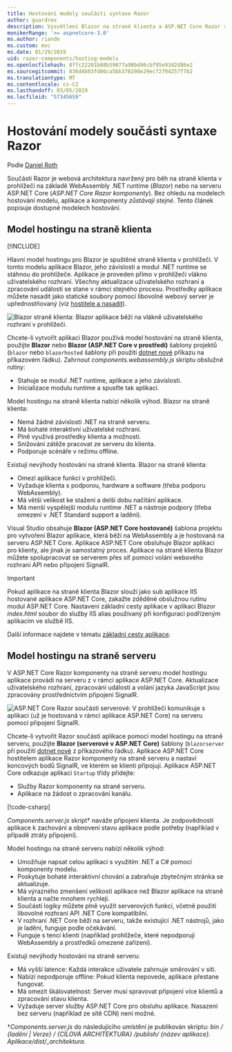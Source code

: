 ```yaml
---
title: Hostování modely součásti syntaxe Razor
author: guardrex
description: Vysvětlení Blazor na straně klienta a ASP.NET Core Razor součástmi hostování modely.
monikerRange: '>= aspnetcore-3.0'
ms.author: riande
ms.custom: mvc
ms.date: 01/29/2019
uid: razor-components/hosting-models
ms.openlocfilehash: 8ffc22201b88b59077a98bd46cbf95e93d2d86e2
ms.sourcegitcommit: 036d4b03fd86ca5bb378198e29ecf2704257f7b2
ms.translationtype: MT
ms.contentlocale: cs-CZ
ms.lasthandoff: 03/05/2019
ms.locfileid: "57345659"
---
```

# <a name="razor-components-hosting-models"></a>Hostování modely součásti syntaxe Razor

Podle [Daniel Roth](https://github.com/danroth27)

Součásti Razor je webová architektura navržený pro běh na straně klienta v prohlížeči na základě WebAssembly .NET runtime (*Blazor*) nebo na serveru ASP.NET Core (*ASP.NET Core Razor komponenty*). Bez ohledu na modelech hostování modelu, aplikace a komponenty *zůstávají stejné*. Tento článek popisuje dostupné modelech hostování.

## <a name="client-side-hosting-model"></a>Model hostingu na straně klienta

[!INCLUDE[](~/includes/razor-components-preview-notice.md)]

Hlavní model hostingu pro Blazor je spuštěné straně klienta v prohlížeči. V tomto modelu aplikace Blazor, jeho závislosti a modul .NET runtime se stáhnou do prohlížeče. Aplikace je proveden přímo v prohlížeči vlákno uživatelského rozhraní. Všechny aktualizace uživatelského rozhraní a zpracování událostí se stane v rámci stejného procesu. Prostředky aplikace můžete nasadit jako statické soubory pomocí libovolné webový server je upřednostňovaný (viz [hostitele a nasadit](xref:host-and-deploy/razor-components/index)).

![Blazor straně klienta: Blazor aplikace běží na vlákně uživatelského rozhraní v prohlížeči.](hosting-models/_static/client-side.png)

Chcete-li vytvořit aplikaci Blazor používá model hostování na straně klienta, použijte **Blazor** nebo **Blazor (ASP.NET Core v prostředí)** šablony projektů (`blazor` nebo `blazorhosted` šablony při použití [dotnet nové](/dotnet/core/tools/dotnet-new) příkazu na příkazovém řádku). Zahrnout *components.webassembly.js* skriptu obslužné rutiny:

* Stahuje se modul .NET runtime, aplikace a jeho závislosti.
* Inicializace modulu runtime a spusťte tak aplikaci.

Model hostingu na straně klienta nabízí několik výhod. Blazor na straně klienta:

* Nemá žádné závislosti .NET na straně serveru.
* Má bohaté interaktivní uživatelské rozhraní.
* Plně využívá prostředky klienta a možnosti.
* Snižování zátěže pracovat ze serveru do klienta.
* Podporuje scénáře v režimu offline.

Existují nevýhody hostování na straně klienta. Blazor na straně klienta:

* Omezí aplikace funkcí v prohlížeči.
* Vyžaduje klienta s podporou, hardware a software (třeba podporu WebAssembly).
* Má větší velikost ke stažení a delší dobu načítání aplikace.
* Má menší vyspělejší modulu runtime .NET a nástroje podpory (třeba omezení v .NET Standard support a ladění).

Visual Studio obsahuje **Blazor (ASP.NET Core hostované)** šablona projektu pro vytvoření Blazor aplikace, která běží na WebAssembly a je hostovaná na serveru ASP.NET Core. Aplikace ASP.NET Core obsluhuje Blazor aplikaci pro klienty, ale jinak je samostatný proces. Aplikace na straně klienta Blazor můžete spolupracovat se serverem přes síť pomocí volání webového rozhraní API nebo připojení SignalR.

> [!IMPORTANT]
> Pokud aplikace na straně klienta Blazor slouží jako sub aplikace IIS hostované aplikace ASP.NET Core, zakažte zděděné obslužnou rutinu modul ASP.NET Core. Nastavení základní cesty aplikace v aplikaci Blazor *index.html* soubor do služby IIS alias používaný při konfiguraci podřízeným aplikacím ve službě IIS.
>
> Další informace najdete v tématu [základní cesty aplikace](xref:host-and-deploy/razor-components/index#app-base-path).

## <a name="server-side-hosting-model"></a>Model hostingu na straně serveru

V ASP.NET Core Razor komponenty na straně serveru model hostingu aplikace provádí na serveru z v rámci aplikace ASP.NET Core. Aktualizace uživatelského rozhraní, zpracování událostí a volání jazyka JavaScript jsou zpracovány prostřednictvím připojení SignalR.

![ASP.NET Core Razor součásti serverové: V prohlížeči komunikuje s aplikaci (už je hostovaná v rámci aplikace ASP.NET Core) na serveru pomocí připojení SignalR.](hosting-models/_static/server-side.png)

Chcete-li vytvořit Razor součásti aplikace pomocí model hostingu na straně serveru, použijte **Blazor (serverové v ASP.NET Core)** šablony (`blazorserver` při použití [dotnet nové](/dotnet/core/tools/dotnet-new) z příkazového řádku). Aplikace ASP.NET Core hostitelem aplikace Razor komponenty na straně serveru a nastaví koncových bodů SignalR, ve kterém se klienti připojují. Aplikace ASP.NET Core odkazuje aplikaci `Startup` třídy přidejte:

* Služby Razor komponenty na straně serveru.
* Aplikace na žádost o zpracování kanálu.

[!code-csharp[](hosting-models/samples_snapshot/Startup.cs?highlight=5,27)]

*Components.server.js* skript&dagger; naváže připojení klienta. Je zodpovědností aplikace k zachování a obnovení stavu aplikace podle potřeby (například v případě ztráty připojení).

Model hostingu na straně serveru nabízí několik výhod:

* Umožňuje napsat celou aplikaci s využitím .NET a C# pomocí komponenty modelu.
* Poskytuje bohaté interaktivní chování a zabraňuje zbytečným stránka se aktualizuje.
* Má výrazného zmenšení velikosti aplikace než Blazor aplikace na straně klienta a načte mnohem rychleji.
* Součástí logiky můžete plně využít serverových funkcí, včetně použití libovolné rozhraní API .NET Core kompatibilní.
* V rozhraní .NET Core běží na serveru, takže existující .NET nástrojů, jako je ladění, funguje podle očekávání.
* Funguje s tencí klienti (například prohlížeče, které nepodporují WebAssembly a prostředků omezené zařízení).

Existují nevýhody hostování na straně serveru:

* Má vyšší latence: Každá interakce uživatele zahrnuje směrování v síti.
* Nabízí nepodporuje offline: Pokud klienta nepovede, aplikace přestane fungovat.
* Má omezit škálovatelnost: Server musí spravovat připojení více klientů a zpracování stavu klienta.
* Vyžaduje server služby ASP.NET Core pro obsluhu aplikace. Nasazení bez serveru (například ze sítě CDN) není možné.

&dagger;*Components.server.js* do následujícího umístění je publikován skriptu: *bin / {ladění | Verze} / {CÍLOVÁ ARCHITEKTURA} /publish/ {název aplikace}. Aplikace/dist/_architektura*.
